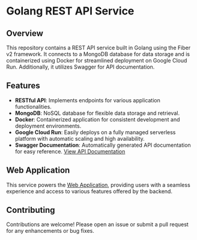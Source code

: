 # Golang REST API Service

## Overview

This repository contains a REST API service built in Golang using the Fiber v2 framework. It connects to a MongoDB database for data storage and is containerized using Docker for streamlined deployment on Google Cloud Run. Additionally, it utilizes Swagger for API documentation.

## Features

- **RESTful API**: Implements endpoints for various application functionalities.
- **MongoDB**: NoSQL database for flexible data storage and retrieval.
- **Docker**: Containerized application for consistent development and deployment environments.
- **Google Cloud Run**: Easily deploys on a fully managed serverless platform with automatic scaling and high availability.
- **Swagger Documentation**: Automatically generated API documentation for easy reference. [View API Documentation](https://food-order-service-image-loktakif3a-as.a.run.app/swagger/index.html)

## Web Application

This service powers the [Web Application](https://food-order-app-kappa-six.vercel.app), providing users with a seamless experience and access to various features offered by the backend.

## Contributing

Contributions are welcome! Please open an issue or submit a pull request for any enhancements or bug fixes.
